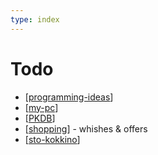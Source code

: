 ```yaml
---
type: index
---
```

# Todo
<!-- [x] You can mark it completed by pressing `Alt`+`C` when your cursor is on this line -->

- [[programming-ideas]]
- [[my-pc]]
- [[PKDB]]
- [[shopping]] - whishes & offers
- [[sto-kokkino]]

[//begin]: # "Autogenerated link references for markdown compatibility"
[programming-ideas]: programming-ideas.md "Programming Ideas"
[my-pc]: my-pc.md "My PC"
[PKDB]: pkdb.md "Personal Knowledge Database"
[shopping]: shopping.md "Shopping"
[sto-kokkino]: sto-kokkino.md "Sto Kokkino"
[//end]: # "Autogenerated link references"